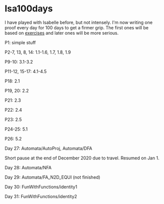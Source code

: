 # Isa100days

I have played with Isabelle before, but not intensely.
I'm now writing one proof every day for 100 days to get a firmer grip.
The first ones will be based on [exercises](https://isabelle.in.tum.de/exercises/) and later ones will be more serious.

P1: simple stuff

P2-7, 13, 8, 14: 1.1-1.6, 1.7, 1.8, 1.9

P9-10: 3.1-3.2

P11-12, 15-17: 4.1-4.5

P18: 2.1

P19, 20: 2.2

P21: 2.3

P22: 2.4

P23: 2.5

P24-25: 5.1

P26: 5.2

Day 27: Automata/AutoProj, Automata/DFA

Short pause at the end of December 2020 due to travel. Resumed on Jan 1.

Day 28: Automata/NFA

Day 29: Automata/FA_N2D_EQUI (not finished)

Day 30: FunWithFunctions/identity1

Day 31: FunWithFunctions/identity2